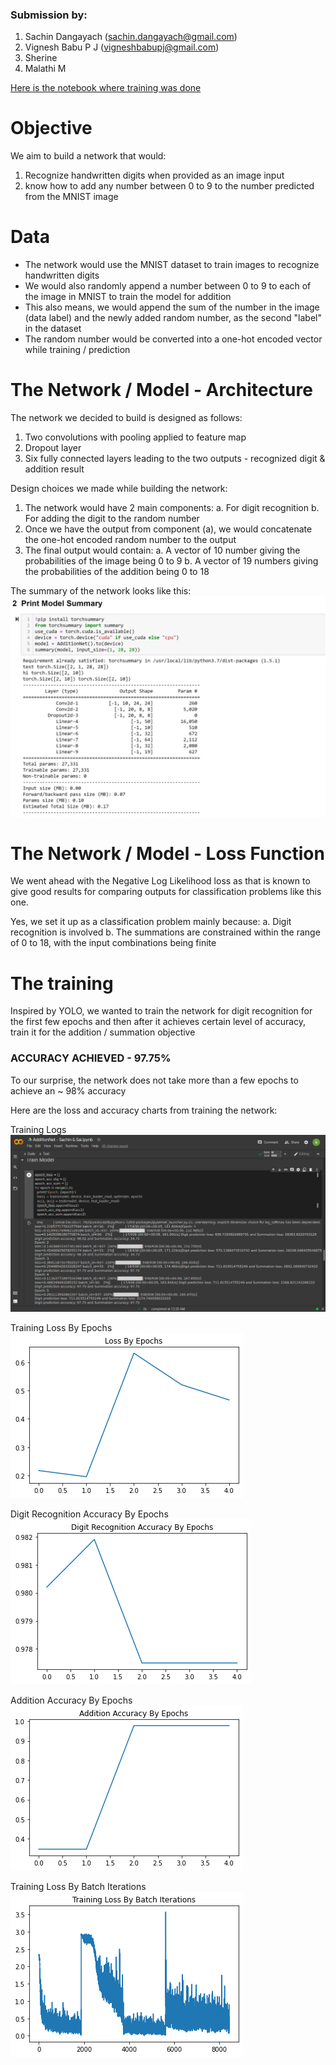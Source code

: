 
### Submission by:
1. Sachin Dangayach (sachin.dangayach@gmail.com)
2. Vignesh Babu P J (vigneshbabupj@gmail.com)
3. Sherine 
4. Malathi M

[Here is the notebook where training was done](https://colab.research.google.com/drive/1HgUOegJqxjCN5ZvlbH1L04uLfBr2eDgg?usp=sharing)


# Objective

We aim to build a network that would:
1) Recognize handwritten digits when provided as an image input
2) know how to add any number between 0 to 9 to the number predicted from the MNIST image



# Data

- The network would use the MNIST dataset to train images to recognize handwritten digits
- We would also randomly append a number between 0 to 9 to each of the image in MNIST to train the model for addition
- This also means, we would append the sum of the number in the image (data label) and the newly added random number, as the second "label" in the dataset
- The random number would be converted into a one-hot encoded vector while training / prediction



# The Network / Model - Architecture

The network we decided to build is designed as follows:
1. Two convolutions with pooling applied to feature map
2. Dropout layer
3. Six fully connected layers leading to the two outputs - recognized digit & addition result

Design choices we made while building the network:
1. The network would have 2 main components:
  a. For digit recognition
  b. For adding the digit to the random number
2. Once we have the output from component (a), we would concatenate the one-hot encoded random number to the output
3. The final output would contain:
  a. A vector of 10 number giving the probabilities of the image being 0 to 9
  b. A vector of 19 numbers giving the probabilities of the addition being 0 to 18


The summary of the network looks like this:  
![Model Summary](https://github.com/vigneshbabupj/EVA07/blob/main/Session_02.5/images/Model%20Parameters.jpg)



# The Network / Model - Loss Function

We went ahead with the Negative Log Likelihood loss as that is known to give good results for comparing outputs for classification problems like this one.

Yes, we set it up as a classification problem mainly because:
  a. Digit recognition is involved
  b. The summations are constrained within the range of 0 to 18, with the input combinations being finite



# The training

Inspired by YOLO, we wanted to train the network for digit recognition for the first few epochs and then
after it achieves certain level of accuracy, train it for the addition / summation objective

### ACCURACY ACHIEVED - 97.75%
To our surprise, the network does not take more than a few epochs to achieve an ~ 98% accuracy

Here are the loss and accuracy charts from training the network:


Training Logs  
![Training Logs Screenshot](https://github.com/vigneshbabupj/EVA07/blob/main/Session_02.5/images/training_logs.png)


Training Loss By Epochs  
![Chart - Training Losses by Epochs](https://github.com/vigneshbabupj/EVA07/blob/main/Session_02.5/images/training_loss_by_epochs.png)


Digit Recognition Accuracy By Epochs  
![Chart - Digit Recognition Accuracy by Epochs](https://github.com/vigneshbabupj/EVA07/blob/main/Session_02.5/images/test_acc_by_epochs_dra.png)


Addition Accuracy By Epochs  
![Chart - Addition Accuracy by Epochs](https://github.com/vigneshbabupj/EVA07/blob/main/Session_02.5/images/test_acc_by_epochs_aa.png)


Training Loss By Batch Iterations  
![Chart - Training Losses by Epochs](https://github.com/vigneshbabupj/EVA07/blob/main/Session_02.5/images/training_loss_by_batch_iterations.png)
